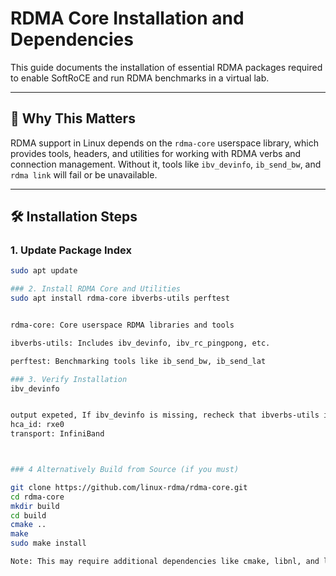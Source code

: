 # RDMA Core Installation and Dependencies

This guide documents the installation of essential RDMA packages required to enable SoftRoCE and run RDMA benchmarks in a virtual lab.

---

## 🧠 Why This Matters

RDMA support in Linux depends on the `rdma-core` userspace library, which provides tools, headers, and utilities for working with RDMA verbs and connection management. Without it, tools like `ibv_devinfo`, `ib_send_bw`, and `rdma link` will fail or be unavailable.

---

## 🛠️ Installation Steps

### 1. Update Package Index

```bash
sudo apt update

### 2. Install RDMA Core and Utilities
sudo apt install rdma-core ibverbs-utils perftest


rdma-core: Core userspace RDMA libraries and tools

ibverbs-utils: Includes ibv_devinfo, ibv_rc_pingpong, etc.

perftest: Benchmarking tools like ib_send_bw, ib_send_lat

### 3. Verify Installation
ibv_devinfo


output expeted, If ibv_devinfo is missing, recheck that ibverbs-utils is installed.:
hca_id: rxe0
transport: InfiniBand



### 4 Alternatively Build from Source (if you must)

git clone https://github.com/linux-rdma/rdma-core.git
cd rdma-core
mkdir build
cd build
cmake ..
make
sudo make install

Note: This may require additional dependencies like cmake, libnl, and libudev.




